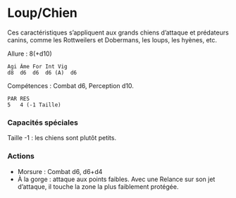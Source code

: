 
# Loup/Chien
Ces caractéristiques s’appliquent aux grands chiens d’attaque et prédateurs canins, comme les Rottweilers et Dobermans, les loups, les hyènes, etc.

Allure : 8(+d10)

	Agi	Âme	For	Int	Vig
	d8	d6	d6	d6 (A)	d6

Compétences : Combat d6, Perception d10.

	PAR	RES
	5	4 (-1 Taille)

### Capacités spéciales
Taille -1 : les chiens sont plutôt petits.

### Actions
- Morsure : Combat d6, d6+d4
- À la gorge : attaque aux points faibles. Avec une Relance sur son jet d’attaque, il touche la zone la plus faiblement protégée.
